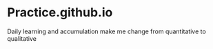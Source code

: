 # Practice.github.io
Daily learning and accumulation make me change from quantitative to qualitative

